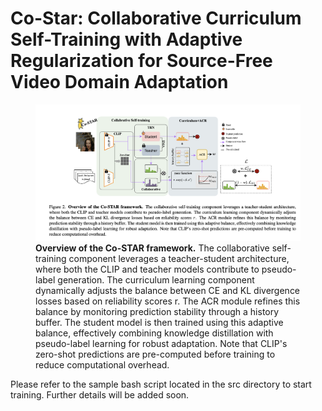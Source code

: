 # Co-Star: Collaborative Curriculum Self-Training with Adaptive Regularization for Source-Free Video Domain Adaptation
<figure>
  <img src="src/co-star.png" alt="Co-star framework overview" width="600">
  <figcaption>
    <strong>Overview of the Co-STAR framework.</strong> The collaborative self-training component leverages a teacher-student architecture, where both the CLIP and teacher models contribute to pseudo-label generation. The curriculum learning component dynamically adjusts the balance between CE and KL divergence losses based on reliability scores r. The ACR module refines this balance by monitoring prediction stability through a history buffer. The student model is then trained using this adaptive balance, effectively combining knowledge distillation with pseudo-label learning for robust adaptation. Note that CLIP's zero-shot predictions are pre-computed before training to reduce computational overhead.
  </figcaption>
</figure>

Please refer to the sample bash script located in the src directory to start training. Further details will be added soon.
